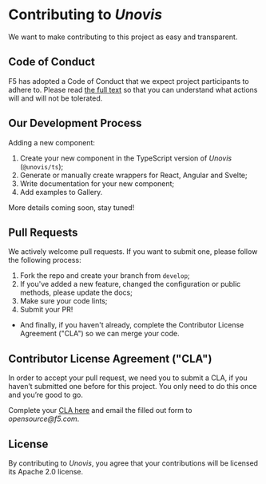 # Contributing to _Unovis_

We want to make contributing to this project as easy and transparent.

## Code of Conduct

F5 has adopted a Code of Conduct that we expect project participants to adhere
to. Please read [the full text](CODE_OF_CONDUCT.md) so that you can understand
what actions will and will not be tolerated.

## Our Development Process

Adding a new component:
1. Create your new component in the TypeScript version of _Unovis_ (`@unovis/ts`);
2. Generate or manually create wrappers for React, Angular and Svelte;
3. Write documentation for your new component;
4. Add examples to Gallery.

More details coming soon, stay tuned!

## Pull Requests
We actively welcome pull requests. If you want to submit one, please follow the following process:

1. Fork the repo and create your branch from `develop`;
2. If you've added a new feature, changed the configuration or public methods, please update the docs;
3. Make sure your code lints;
4. Submit your PR!

* And finally, if you haven't already, complete the Contributor License Agreement ("CLA") so
we can merge your code.

## Contributor License Agreement ("CLA")

In order to accept your pull request, we need you to submit a CLA, if you
haven’t submitted one before for this project. You only need to do this
once and you’re good to go.

Complete your [CLA here](F5%20Contributor%20License%20Agreement.rtf) and email
the filled out form to _opensource@f5.com_.

## License
By contributing to _Unovis_, you agree that your contributions will be licensed
its Apache 2.0 license.
